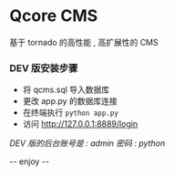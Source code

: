 Qcore CMS 
========================
基于 tornado 的高性能 , 高扩展性的 CMS

### DEV 版安装步骤
 
 - 将 qcms.sql 导入数据库
 - 更改 app.py 的数据库连接
 - 在终端执行 `python app.py`
 - 访问 http://127.0.0.1:8889/login
 
 *DEV 版的后台账号是 : admin 密码 : python*
 
 -- enjoy --

